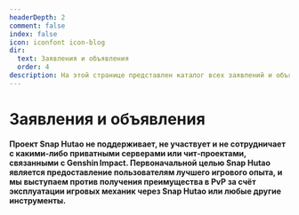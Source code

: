 ```yaml
---
headerDepth: 2
comment: false
index: false
icon: iconfont icon-blog
dir:
  text: Заявления и объявления
  order: 4
description: На этой странице представлен каталог всех заявлений и объявлений Snap Hutao.
---
```


# Заявления и объявления

**Проект Snap Hutao не поддерживает, не участвует и не сотрудничает с какими‑либо приватными серверами или чит‑проектами, связанными с Genshin Impact. Первоначальной целью Snap Hutao является предоставление пользователям лучшего игрового опыта, и мы выступаем против получения преимущества в PvP за счёт эксплуатации игровых механик через Snap Hutao или любые другие инструменты.**

<Catalog />
